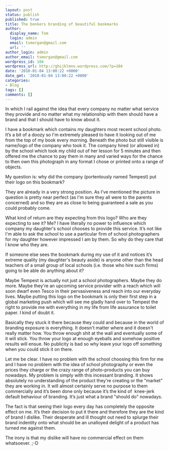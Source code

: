 ```yaml
---
layout: post
status: publish
published: true
title: The bonkers branding of beautiful bookmarks
author:
  display_name: Tom
  login: admin
  email: tsmorgan@gmail.com
  url: ''
author_login: admin
author_email: tsmorgan@gmail.com
wordpress_id: 104
wordpress_url: http://ghijklmno.wordpress.com/?p=104
date: '2010-01-04 13:00:22 +0000'
date_gmt: '2010-01-04 13:00:22 +0000'
categories:
- Blog
tags: []
comments: []
---
```

<!-- more -->

<p>In which I rail against the idea that every company no matter what service they provide and no matter what my relationship with them should have a brand and that I should have to know about it.</p>

<p>I have a bookmark which contains my daughters most recent school photo. It&#8217;s a bit of a doozy so I'm extremely pleased to have it looking out of me from the top of my book every morning. Beneath the photo but still visible is name/logo of the company who took it. The company hired (or allowed in) by the school which took my child out of her lesson for 5 minutes and then offered me the chance to pay them in many and varied ways for the chance to then own this photograph in any format I chose or printed onto a range of objects.</p>

<p>My question is: why did the company (portentously named Tempest) put their logo on this bookmark?</p>

<p>They are already in a very strong position. As I&#8217;ve mentioned the picture in question is pretty near perfect (as I'm sure they all were to the parents concerned) and so they are as close to being guaranteed a sale as you could probably come.</p>

<p>What kind of return are they expecting from this logo? Who are they expecting to see it? Me? I have literally no power to influence which company my daughter's school chooses to provide this service. It&#8217;s not like I'm able to ask the school to use a particular firm of school photographers for my daughter however impressed I am by them. So why do they care that I know who they are.</p>

<p>If someone else sees the bookmark during my use of it and notices it&#8217;s extreme quality (my daughter's beauty aside) is anyone other than the head teachers of a small group of local schools (i.e. those who hire such firms) going to be able do anything about it?</p>

<p>Maybe Tempest is actually not just a school photographers. Maybe they do more. Maybe they're an upcoming service provider with a reach which will soon dwarf even Tesco in their pervasiveness and reach into our everyday lives. Maybe putting this logo on the bookmark is only their first step in a global marketing push which will see me gladly hand over to Tempest the right to provide me with everything in my life from life assurance to toilet paper. I kind of doubt it.</p>

<p>Basically they stuck it there because they could and because in the world of branding exposure is everything. It doesn't matter where and it doesn't really matter how. You throw enough shit at the wall and eventually some of it will stick. You throw your logo at enough eyeballs and somehow positive results will ensue. No publicity is bad so why leave your logo off something when you could stick it on there.</p>

<p>Let me be clear. I have no problem with the school choosing this firm for me and I have no problem with the idea of school photography or even the prices they charge or the crazy range of photo-products you can buy nowadays. My problem is simply with this incessant branding. It shows absolutely no understanding of the product they're creating or the "market" they are working in. It will almost certainly serve no purpose to them commercially and it&#8217;s been done only because it&#8217;s the kind of&nbsp; knee-jerk default behaviour of branding. It&#8217;s just what a brand "should do" nowadays.</p>

<p>The fact is that seeing their logo every day has completely the opposite effect on me. It&#8217;s their decision to put it there and therefore they are the kind of brand I dislike. Their desperate and ill thought out need to splurge their brand indentity onto what should be an unalloyed delight of a product has turned me against them.</p>

<p>The irony is that my dislike will have no commercial effect on them whatsoever. ;-D</p>

